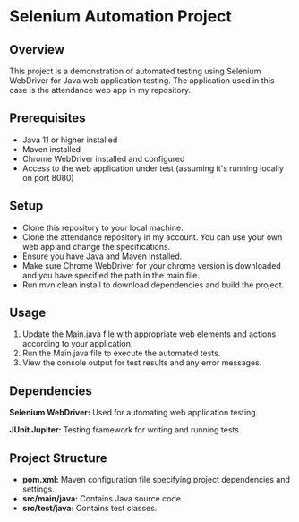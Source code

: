 # Selenium Automation Project
## Overview
This project is a demonstration of automated testing using Selenium WebDriver for Java web application testing. The application used in this case is the attendance 
web app in my repository.

## Prerequisites
- Java 11 or higher installed
- Maven installed
- Chrome WebDriver installed and configured
- Access to the web application under test (assuming it's running locally on port 8080)
## Setup
- Clone this repository to your local machine. 
- Clone the attendance repository in my account. You can use your own web app and change the specifications.
- Ensure you have Java and Maven installed. 
- Make sure Chrome WebDriver for your chrome version is downloaded and you have specified the path in the main file.
- Run mvn clean install to download dependencies and build the project.
## Usage
1. Update the Main.java file with appropriate web elements and actions according to your application.
2. Run the Main.java file to execute the automated tests.
3. View the console output for test results and any error messages.
## Dependencies
**Selenium WebDriver:** Used for automating web application testing.

**JUnit Jupiter:** Testing framework for writing and running tests.
## Project Structure
- **pom.xml:** Maven configuration file specifying project dependencies and settings.
- **src/main/java:** Contains Java source code.
- **src/test/java:** Contains test classes.